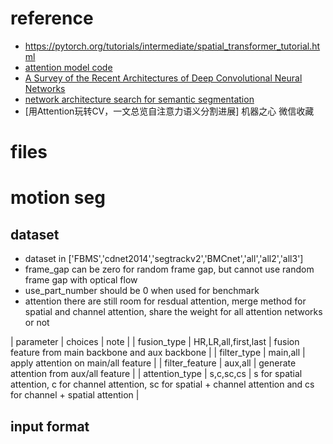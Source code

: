 # reference
- https://pytorch.org/tutorials/intermediate/spatial_transformer_tutorial.html
- [attention model code](https://github.com/ozan-oktay/Attention-Gated-Networks)
- [A Survey of the Recent Architectures of Deep Convolutional Neural Networks](https://arxiv.org/ftp/arxiv/papers/1901/1901.06032.pdf)
- [network architecture search for semantic segmentation](https://github.com/MenghaoGuo/AutoDeeplab)
- [用Attention玩转CV，一文总览自注意力语义分割进展] 机器之心 微信收藏
# files

# motion seg
## dataset
- dataset in ['FBMS','cdnet2014','segtrackv2','BMCnet','all','all2','all3']
- frame_gap can be zero for random frame gap, but cannot use random frame gap with optical flow
- use_part_number should be 0 when used for benchmark
- attention
there are still room for resdual attention, merge method for spatial and channel attention, share the weight for all attention networks or not

| parameter | choices | note |
| fusion_type | HR,LR,all,first,last | fusion feature from main backbone and aux backbone |
| filter_type | main,all | apply attention on main/all feature |
| filter_feature | aux,all | generate attention from aux/all feature |
| attention_type | s,c,sc,cs | s for spatial attention, c for channel attention, sc for spatial + channel attention and cs for channel + spatial attention |

## input format